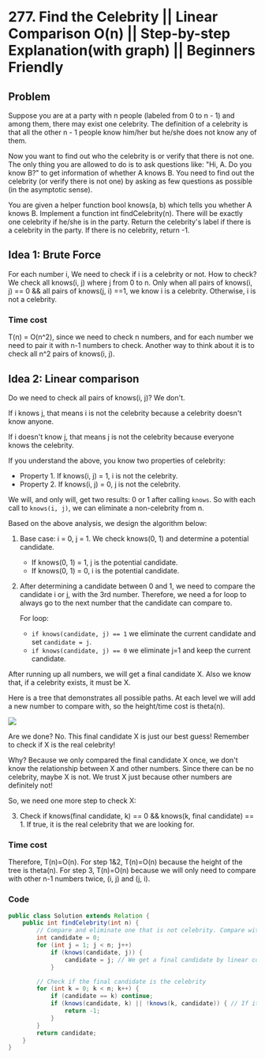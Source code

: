 # 277. Find the Celebrity || Linear Comparison O(n) || Step-by-step Explanation(with graph) || Beginners Friendly
## Problem
Suppose you are at a party with n people (labeled from 0 to n - 1) and among them, there may exist one celebrity. The definition of a celebrity is that all the other n - 1 people know him/her but he/she does not know any of them.

Now you want to find out who the celebrity is or verify that there is not one. The only thing you are allowed to do is to ask questions like: "Hi, A. Do you know B?" to get information of whether A knows B. You need to find out the celebrity (or verify there is not one) by asking as few questions as possible (in the asymptotic sense).

You are given a helper function bool knows(a, b) which tells you whether A knows B. Implement a function int findCelebrity(n). There will be exactly one celebrity if he/she is in the party. Return the celebrity's label if there is a celebrity in the party. If there is no celebrity, return -1.

## Idea 1: Brute Force
For each number i, We need to check if i is a celebrity or not. How to check? We check all knows(i, j) where j from 0 to n. Only when all pairs of knows(i, j) == 0 && all pairs of knows(j, i) ==1, we know i is a celebrity. Otherwise, i is not a celebrity.  

### Time cost
T(n) = O(n^2), since we need to check n numbers, and for each number we need to pair it with n-1 numbers to check. Another way to think about it is to check all n^2 pairs of knows(i, j).

## Idea 2: Linear comparison
Do we need to check all pairs of knows(i, j)? We don't.

If i knows j, that means i is not the celebrity because a celebrity doesn't know anyone.

If i doesn't know j, that means j is not the celebrity because everyone knows the celebrity.

If you understand the above, you know two properties of celebrity:
* Property 1. If knows(i, j) = 1, i is not the celebrity.
* Property 2. If knows(i, j) = 0, j is not the celebrity.

We will, and only will, get two results: 0 or 1 after calling `knows`. So with each call to `knows(i, j)`, we can eliminate a non-celebrity from n.

Based on the above analysis, we design the algorithm below:
1. Base case: i = 0, j = 1. We check knows(0, 1) and determine a potential candidate.
    * If knows(0, 1) = 1, j is the potential candidate.
    * If knows(0, 1) = 0, i is the potential candidate.
2. After determining a candidate between 0 and 1, we need to compare the candidate i or j, with the 3rd number. Therefore, we need a for loop to always go to the next number that the candidate can compare to.
    
    For loop:
    * `if knows(candidate, j) == 1` we eliminate the current candidate and set `candidate = j`.
    * `if knows(candidate, j) == 0` we eliminate j=1 and keep the current candidate.

After running up all numbers, we will get a final candidate X. Also we know that, if a celebrity exists, it must be X.

Here is a tree that demonstrates all possible paths. At each level we will add a new number to compare with, so the height/time cost is theta(n). 

![](LC277.png)


Are we done? No. This final candidate X is just our best guess! Remember to check if X is the real celebrity!

Why? Because we only compared the final candidate X once, we don't know the relationship between X and other numbers. Since there can be no celebrity, maybe X is not. We trust X just because other numbers are definitely not!

So, we need one more step to check X:

3. Check if knows(final candidate, k) == 0 && knows(k, final candidate) == 1. If true, it is the real celebrity that we are looking for.

### Time cost
Therefore, T(n)=O(n). For step 1&2, T(n)=O(n) because the height of the tree is theta(n). For step 3, T(n)=O(n) because we will only need to compare with other n-1 numbers twice, (i, j) and (j, i). 


### Code
```java
public class Solution extends Relation {
    public int findCelebrity(int n) {
        // Compare and eliminate one that is not celebrity. Compare with the next number until reaching the last number.
        int candidate = 0;
        for (int j = 1; j < n; j++)
            if (knows(candidate, j)) {
                candidate = j; // We get a final candidate by linear comparison
            }

        // Check if the final candidate is the celebrity
        for (int k = 0; k < n; k++) {
            if (candidate == k) continue;
            if (knows(candidate, k) || !knows(k, candidate)) { // If it knows someone, or someone doesn't know it, it's not a celebrity
                return -1;
            }
        }
        return candidate;
    }
}
```
